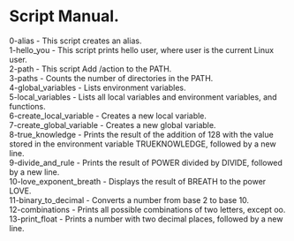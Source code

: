 # Script Manual.  
0-alias - This script creates an alias.  
1-hello_you - This script prints hello user, where user is the current Linux user.  
2-path - This script Add /action to the PATH.  
3-paths - Counts the number of directories in the PATH.  
4-global_variables - Lists environment variables.  
5-local_variables - Lists all local variables and environment variables, and functions.  
6-create_local_variable - Creates a new local variable.  
7-create_global_variable - Creates a new global variable.  
8-true_knowledge - Prints the result of the addition of 128 with the value stored in the environment variable TRUEKNOWLEDGE, followed by a new line.  
9-divide_and_rule - Prints the result of POWER divided by DIVIDE, followed by a new line.  
10-love_exponent_breath - Displays the result of BREATH to the power LOVE.  
11-binary_to_decimal - Converts a number from base 2 to base 10.  
12-combinations - Prints all possible combinations of two letters, except oo.  
13-print_float - Prints a number with two decimal places, followed by a new line.  
